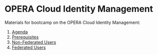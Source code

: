 # OPERA Cloud Identity Management

Materials for bootcamp on the OPERA Cloud Identity Management:

1. [Agenda](bootcamp-agenda.md)
2. [Prerequisites](prerequisites.md)
3. [Non-Federated Users](non-federated.md)
4. [Federated Users](federated.md)

